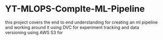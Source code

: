 # YT-MLOPS-Complte-ML-Pipeline
this project covers the end to end understanding for creating an ml pipeline and working around it using DVC for experiment tracking and data versioning using AWS S3 for
